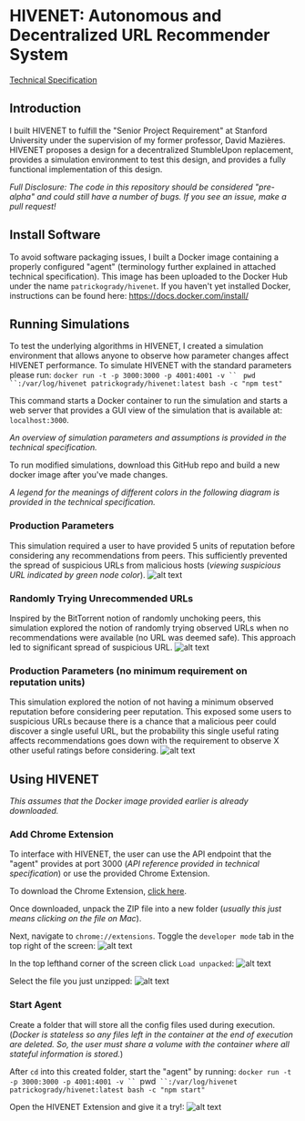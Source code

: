 # HIVENET: Autonomous and Decentralized URL Recommender System
[Technical Specification](https://docs.google.com/document/d/1Rb9EufvXj5hVDkPmee73e2DkbNGvEg_BdoDfY8KuoxA/edit?usp=sharing)

## Introduction
I built HIVENET to fulfill the "Senior Project Requirement" at Stanford
University under the supervision of my former professor, David Mazières. HIVENET
proposes a design for a decentralized StumbleUpon replacement, provides a
simulation environment to test this design, and provides a fully functional
implementation of this design.

*Full Disclosure: The code in this repository should be considered "pre-alpha"
and could still have a number of bugs. If you see an issue, make a pull request!*

## Install Software
To avoid software packaging issues, I built a Docker image containing a properly
configured "agent" (terminology further explained in attached technical
specification). This image has been uploaded to the Docker Hub under the name
`patrickogrady/hivenet`. If you haven't yet installed Docker, instructions can
be found here: https://docs.docker.com/install/

## Running Simulations
To test the underlying algorithms in HIVENET, I created a simulation
environment that allows anyone to observe how parameter changes affect HIVENET
performance. To simulate HIVENET with the standard parameters please run:
`docker run -t -p 3000:3000 -p 4001:4001 -v `` ` ``pwd`` ` ``:/var/log/hivenet patrickogrady/hivenet:latest bash -c "npm test"`

This command starts a Docker container to run the simulation and starts a
web server that provides a GUI view of the simulation that is available at:
`localhost:3000`.

*An overview of simulation parameters and assumptions is provided in the
technical specification.*

To run modified simulations, download this GitHub repo and build a new docker
image after you've made changes.

*A legend for the meanings of different colors in the following diagram is
provided in the technical specification.*

### Production Parameters
This simulation required a user to have provided 5 units of reputation before
considering any recommendations from peers. This sufficiently prevented the
spread of suspicious URLs from malicious hosts (*viewing suspicious URL
indicated by green node color*).
![alt text](https://github.com/uncompany/hivenet/raw/master/readmeAssets/image1.png)
### Randomly Trying Unrecommended URLs
Inspired by the BitTorrent notion of randomly unchoking peers, this simulation
explored the notion of randomly trying observed URLs when no recommendations
were available (no URL was deemed safe). This approach led to significant spread
of suspicious URL.
![alt text](https://github.com/uncompany/hivenet/raw/master/readmeAssets/image3.png)

### Production Parameters (no minimum requirement on reputation units)
This simulation explored the notion of not having a minimum observed reputation
before considering peer reputation. This exposed some users to suspicious URLs
because there is a chance that a malicious peer could discover a single useful
URL, but the probability this single useful rating affects recommendations goes
down with the requirement to observe X other useful ratings before considering.
![alt text](https://github.com/uncompany/hivenet/raw/master/readmeAssets/image2.png)

## Using HIVENET
*This assumes that the Docker image provided earlier is already downloaded.*

### Add Chrome Extension
To interface with HIVENET, the user can use the API endpoint that the "agent"
provides at port 3000 (*API reference provided in technical specification*) or
use the provided Chrome Extension.

To download the Chrome Extension, [click here](https://github.com/uncompany/hivenet/raw/master/readmeAssets/chrome-extension.zip?raw=true).

Once downloaded, unpack the ZIP file into a new folder (*usually this just means
clicking on the file on Mac*).

Next, navigate to `chrome://extensions`. Toggle the `developer mode` tab in the
top right of the screen:
![alt text](https://github.com/uncompany/hivenet/raw/master/readmeAssets/image4.png)

In the top lefthand corner of the screen click `Load unpacked`:
![alt text](https://github.com/uncompany/hivenet/raw/master/readmeAssets/image5.png)

Select the file you just unzipped:
![alt text](https://github.com/uncompany/hivenet/raw/master/readmeAssets/image6.png)



### Start Agent
Create a folder that will store all the config files used during execution.
(*Docker is stateless so any files left in the container at the end of execution
are deleted. So, the user must share a volume with the container where all
stateful information is stored.*)

After `cd` into this created folder, start the "agent" by running:
`docker run -t -p 3000:3000 -p 4001:4001 -v `` `pwd` ``:/var/log/hivenet patrickogrady/hivenet:latest bash -c "npm start"`

Open the HIVENET Extension and give it a try!:
![alt text](https://github.com/uncompany/hivenet/raw/master/readmeAssets/image7.png)

